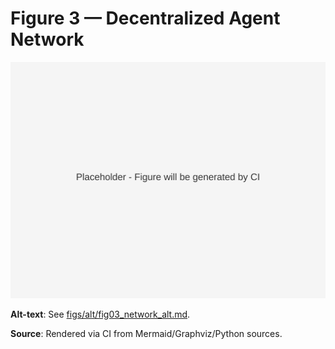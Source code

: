 # Figure 3 — Decentralized Agent Network

![Figure 3](../figs/svg/figure3.svg)

**Alt-text**: See [figs/alt/fig03_network_alt.md](../figs/alt/fig03_network_alt.md).

**Source**: Rendered via CI from Mermaid/Graphviz/Python sources.
